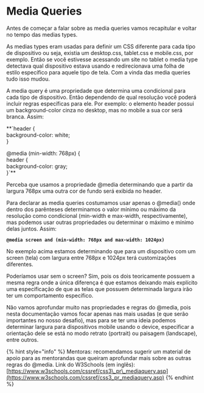# Media Queries

Antes de começar a falar sobre as media queries vamos recapitular e voltar no tempo das medias types.  


As medias types eram usadas para definir um CSS diferente para cada tipo de dispositivo ou seja, existia um desktop.css, tablet.css e mobile.css, por exemplo. Então se você estivesse acessando um site no tablet o media type detectava qual dispositivo estava usando e redirecionava uma folha de estilo específico para aquele tipo de tela. Com a vinda das media queries tudo isso mudou.  


A media query é uma propriedade que determina uma condicional para cada tipo de dispositivo. Então dependendo de qual resolução você poderá incluir regras específicas para ele. Por exemplo: o elemento header possui um background-color cinza no desktop, mas no mobile a sua cor será branca. Assim:  


**`header {  
  background-color: white;  
}  
  
@media (min-width: 768px) {  
  header {  
    background-color: gray;  
}`**

Perceba que usamos a propriedade @media determinando que a partir da largura 768px uma outra cor de fundo será exibida no header.   
  
Para declarar as media queries costumamos usar apenas o @media\(\) onde dentro dos parênteses determinamos o valor mínimo ou máximo da resolução como condicional \(min-width e max-width, respectivamente\), mas podemos usar outras propriedades ou determinar o máximo e mínimo delas juntos. Assim:  
  
**`@media screen and (min-width: 768px and max-width: 1024px)`**

No exemplo acima estamos determinando que para um dispositivo com um screen \(tela\) com largura entre 768px e 1024px terá customizações diferentes.  
  
Poderíamos usar sem o screen? Sim, pois os dois teoricamente possuem a mesma regra onde a única diferença é que estamos deixando mais explícito uma especificação de que as telas que possuem determinada largura irão ter um comportamento específico.

Não vamos aprofundar muito nas propriedades e regras do @media, pois nesta documentação vamos focar apenas nas mais usadas \(e que serão importantes no nosso desafio\), mas para se ter uma ideia podemos determinar largura para dispositivos mobile usando o device, especificar a orientação dele se está no modo retrato \(portrait\) ou paisagem \(landscape\), entre outros.

{% hint style="info" %}
Mentoras: recomendamos sugerir um material de apoio para as mentorandas que queiram aprofundar mais sobre as outras regras do @media. Link do W3Schools \(em inglês\):  [https://www.w3schools.com/cssref/css3\_pr\_mediaquery.asp](https://www.w3schools.com/cssref/css3_pr_mediaquery.asp)
{% endhint %}

  


